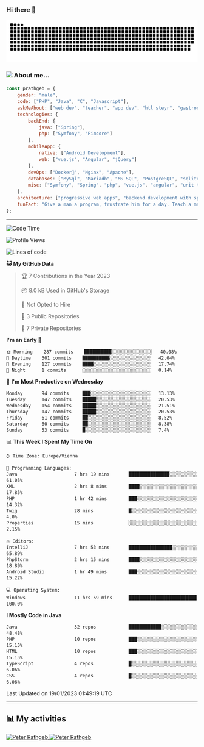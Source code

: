 ### Hi there 👋

<div align="center">
  <img  src="https://github.com/1999AZZAR/1999AZZAR/blob/main/resources/img/grid-snake.svg"
       alt="snake" />
</div>

### <img src="https://media.giphy.com/media/VgCDAzcKvsR6OM0uWg/giphy.gif" width="50"> About me...  

```javascript
const prathgeb = {
    gender: "male",
    code: ["PHP", "Java", "C", "Javascript"],
    askMeAbout: ["web dev", "teacher", "app dev", "htl steyr", "gastronaut"],
    technologies: {
        backEnd: {
            java: ["Spring"],
            php: ["Symfony", "Pimcore"]
        },
        mobileApp: {
            native: ["Android Development"],
            web: ["vue.js", "Angular", "jQuery"]
        },
        devOps: ["Docker🐳", "Nginx", "Apache"],
        databases: ["MySql", "Mariadb", "MS SQL", "PostgreSQL", "sqlite"],
        misc: ["Symfony", "Spring", "php", "vue.js", "angular", "unit testing", "ci/cd using github actions"]
    },
    architecture: ["progressive web apps", "backend development with spring", "backend development with symfony"],
    funFact: "Give a man a program, frustrate him for a day. Teach a man to program, frustrate him for a lifetime."
};
```

---
<!--START_SECTION:waka-->
![Code Time](http://img.shields.io/badge/Code%20Time-29%20hrs%2028%20mins-blue)

![Profile Views](http://img.shields.io/badge/Profile%20Views-2-blue)

![Lines of code](https://img.shields.io/badge/From%20Hello%20World%20I%27ve%20Written-239%20Thousand%20lines%20of%20code-blue)

**🐱 My GitHub Data** 

> 🏆 7 Contributions in the Year 2023
 > 
> 📦 8.0 kB Used in GitHub's Storage 
 > 
> 🚫 Not Opted to Hire
 > 
> 📜 3 Public Repositories 
 > 
> 🔑 7 Private Repositories  
 > 
**I'm an Early 🐤** 

```text
🌞 Morning    287 commits    ██████████░░░░░░░░░░░░░░░   40.08% 
🌆 Daytime    301 commits    ██████████░░░░░░░░░░░░░░░   42.04% 
🌃 Evening    127 commits    ████░░░░░░░░░░░░░░░░░░░░░   17.74% 
🌙 Night      1 commits      ░░░░░░░░░░░░░░░░░░░░░░░░░   0.14%

```
📅 **I'm Most Productive on Wednesday** 

```text
Monday       94 commits     ███░░░░░░░░░░░░░░░░░░░░░░   13.13% 
Tuesday      147 commits    █████░░░░░░░░░░░░░░░░░░░░   20.53% 
Wednesday    154 commits    █████░░░░░░░░░░░░░░░░░░░░   21.51% 
Thursday     147 commits    █████░░░░░░░░░░░░░░░░░░░░   20.53% 
Friday       61 commits     ██░░░░░░░░░░░░░░░░░░░░░░░   8.52% 
Saturday     60 commits     ██░░░░░░░░░░░░░░░░░░░░░░░   8.38% 
Sunday       53 commits     █░░░░░░░░░░░░░░░░░░░░░░░░   7.4%

```


📊 **This Week I Spent My Time On** 

```text
⌚︎ Time Zone: Europe/Vienna

💬 Programming Languages: 
Java                     7 hrs 19 mins       ███████████████░░░░░░░░░░   61.05% 
XML                      2 hrs 8 mins        ████░░░░░░░░░░░░░░░░░░░░░   17.85% 
PHP                      1 hr 42 mins        ███░░░░░░░░░░░░░░░░░░░░░░   14.32% 
Twig                     28 mins             █░░░░░░░░░░░░░░░░░░░░░░░░   4.0% 
Properties               15 mins             ░░░░░░░░░░░░░░░░░░░░░░░░░   2.15%

🔥 Editors: 
IntelliJ                 7 hrs 53 mins       ████████████████░░░░░░░░░   65.89% 
PhpStorm                 2 hrs 15 mins       ████░░░░░░░░░░░░░░░░░░░░░   18.89% 
Android Studio           1 hr 49 mins        ███░░░░░░░░░░░░░░░░░░░░░░   15.22%

💻 Operating System: 
Windows                  11 hrs 59 mins      █████████████████████████   100.0%

```

**I Mostly Code in Java** 

```text
Java                     32 repos            ████████████░░░░░░░░░░░░░   48.48% 
PHP                      10 repos            ███░░░░░░░░░░░░░░░░░░░░░░   15.15% 
HTML                     10 repos            ███░░░░░░░░░░░░░░░░░░░░░░   15.15% 
TypeScript               4 repos             █░░░░░░░░░░░░░░░░░░░░░░░░   6.06% 
CSS                      4 repos             █░░░░░░░░░░░░░░░░░░░░░░░░   6.06%

```



 Last Updated on 19/01/2023 01:49:19 UTC
<!--END_SECTION:waka-->

---
  ## 📊 My activities
  <a href="https://github.com/prathgeb">
    <img width=450 height=170 align="center" alt="Peter Rathgeb" src="https://github-readme-stats.vercel.app/api?username=prathgeb&include_all_commits=true&count_private=true&theme=midnight-purple&show_icons=true&bg_color=0D1117&hide_border=true" />
  </a>
  <a href="https://github.com/prathgeb">
    <img align="center" alt="Peter Rathgeb" src="https://github-readme-stats.vercel.app/api/top-langs/?username=prathgeb&include_all_commits=true&count_private=true&theme=midnight-purple&show_icons=true&layout=compact&bg_color=0D1117&hide_border=true" />
  </a>
